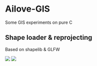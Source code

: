 Ailove-GIS
==========

Some GIS experiments on pure C

Shape loader & reprojecting
---------------------------

Based on shapelib & GLFW

<img src="https://raw.github.com/ailove-lab/Ailove-GIS/reproject/doc/003.png" with="640px">
<img src="https://raw.github.com/ailove-lab/Ailove-GIS/reproject/doc/004.png" with="640px">

